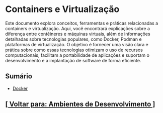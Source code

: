 # Containers e Virtualização

Este documento explora conceitos, ferramentas e práticas relacionadas a containers e virtualização. Aqui, você encontrará explicações sobre a diferença entre contêineres e máquinas virtuais, além de informações detalhadas sobre tecnologias populares, como Docker, Podman e plataformas de virtualização. O objetivo é fornecer uma visão clara e prática sobre como essas tecnologias otimizam o uso de recursos computacionais, facilitam a portabilidade de aplicações e suportam o desenvolvimento e a implantação de software de forma eficiente.

## Sumário

- [Docker](./1-docker/docker.md)

## [[ Voltar para: Ambientes de Desenvolvimento ]](../ambientes-desenvolvimento.md)